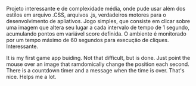 Projeto interessante e de complexidade média, onde pude usar além dos estilos em arquivo .CSS, arquivos .js, verdadeiros motores para o desenvolvimento de apliativos. Jogo simples, que consiste em clicar sobre uma imagem que altera seu lugar a cada intervalo de tempo de 1 segundo, acumulando pontos em variável score definida. O ambiente é monitorado por um tempo máximo de 60 segundos para execução de cliques. Interessante.

It is my first game app buiding. Not that difficult, but is done. Just point the mouse over an image that ramdomically change the position each second. There is a countdown timer and a message when the time is over. That's nice. Helps me a lot.
